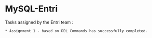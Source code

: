 # MySQL-Entri
Tasks assigned by the Entri team : 

    * Assignment 1 - based on DDL Commands has successfully completed.

